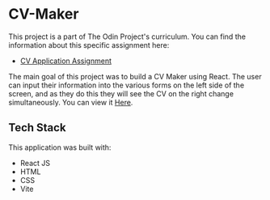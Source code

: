 # CV-Maker

This project is a part of The Odin Project's curriculum. You can find the information about this specific assignment here:
- [CV Application Assignment](https://www.theodinproject.com/lessons/node-path-react-new-cv-application)

The main goal of this project was to build a CV Maker using React. The user can input their information into the various forms on the left side of the screen, and as they do this they will see the CV on the right change simultaneously. You can view it [Here](https://bernard-vitale.github.io/cv-maker/).

## Tech Stack
This application was built with:
  * React JS
  * HTML
  * CSS
  * Vite
